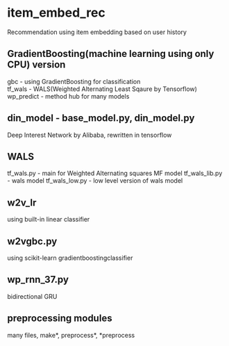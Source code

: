 # item_embed_rec
Recommendation using item embedding based on user history
## GradientBoosting(machine learning using only CPU) version
gbc - using GradientBoosting for classification  
tf_wals - WALS(Weighted Alternating Least Sqaure by Tensorflow)  
wp_predict - method hub for many models

## din_model - base_model.py, din_model.py
Deep Interest Network by Alibaba, rewritten in tensorflow

## WALS
tf_wals.py - main for Weighted Alternating squares MF model
tf_wals_lib.py - wals model
tf_wals_low.py - low level version of wals model

## w2v_lr
using built-in linear classifier

## w2vgbc.py
using scikit-learn gradientboostingclassifier

## wp_rnn_37.py
bidirectional GRU

## preprocessing modules
many files,  make*,  preprocess*, *preprocess
